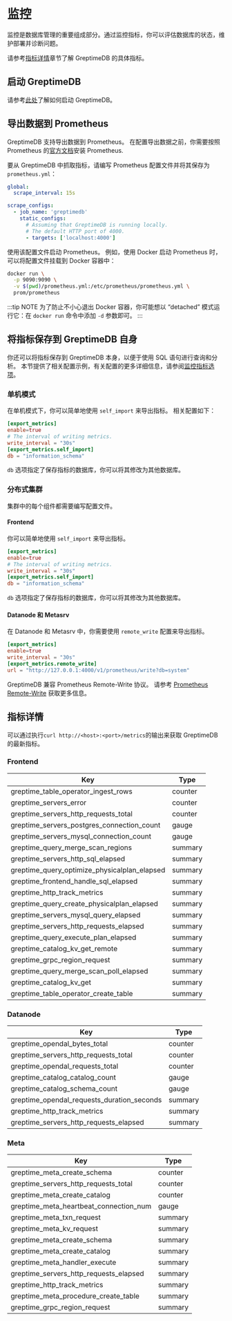 # 监控

监控是数据库管理的重要组成部分。通过监控指标，你可以评估数据库的状态，维护部署并诊断问题。

请参考[指标详情](#指标详情)章节了解 GreptimeDB 的具体指标。

## 启动 GreptimeDB

请参考[此处](/getting-started/installation/overview.md)了解如何启动 GreptimeDB。

## 导出数据到 Prometheus

GreptimeDB 支持导出数据到 Prometheus。 在配置导出数据之前，你需要按照 Prometheus 的[官方文档](https://prometheus.io/docs/prometheus/latest/installation/)安装 Prometheus.

要从 GreptimeDB 中抓取指标，请编写 Prometheus 配置文件并将其保存为 `prometheus.yml`：

```yml
global:
  scrape_interval: 15s 

scrape_configs:
  - job_name: 'greptimedb'
    static_configs:
      # Assuming that GreptimeDB is running locally.
      # The default HTTP port of 4000.
      - targets: ['localhost:4000']
```

使用该配置文件启动 Prometheus。
例如，使用 Docker 启动 Prometheus 时，可以将配置文件挂载到 Docker 容器中：

```bash
docker run \
  -p 9090:9090 \
  -v $(pwd)/prometheus.yml:/etc/prometheus/prometheus.yml \
  prom/prometheus
```

:::tip NOTE
为了防止不小心退出 Docker 容器，你可能想以 “detached” 模式运行它：在 `docker run` 命令中添加 `-d` 参数即可。
:::

## 将指标保存到 GreptimeDB 自身

你还可以将指标保存到 GreptimeDB 本身，以便于使用 SQL 语句进行查询和分析。
本节提供了相关配置示例，有关配置的更多详细信息，请参阅[监控指标选项](./configuration.md#monitor-metrics-options)。

### 单机模式

在单机模式下，你可以简单地使用 `self_import` 来导出指标。
相关配置如下：

```toml
[export_metrics]
enable=true
# The interval of writing metrics.
write_interval = "30s"
[export_metrics.self_import]
db = "information_schema"
```

`db` 选项指定了保存指标的数据库，你可以将其修改为其他数据库。

### 分布式集群

集群中的每个组件都需要编写配置文件。

#### Frontend

你可以简单地使用 `self_import` 来导出指标。

```toml
[export_metrics]
enable=true
# The interval of writing metrics.
write_interval = "30s"
[export_metrics.self_import]
db = "information_schema"
```

`db` 选项指定了保存指标的数据库，你可以将其修改为其他数据库。

#### Datanode 和 Metasrv

在 Datanode 和 Metasrv 中，你需要使用 `remote_write` 配置来导出指标。

```toml
[export_metrics]
enable=true
write_interval = "30s"
[export_metrics.remote_write]
url = "http://127.0.0.1:4000/v1/prometheus/write?db=system"
```

GreptimeDB 兼容 Prometheus Remote-Write 协议。
请参考 [Prometheus Remote-Write](/user-guide/ingest-data/for-observerbility/prometheus.md) 获取更多信息。

## 指标详情

可以通过执行`curl http://<host>:<port>/metrics`的输出来获取 GreptimeDB 的最新指标。

### Frontend

| Key                                          | Type    |
|----------------------------------------------|---------|
| greptime_table_operator_ingest_rows          | counter |
| greptime_servers_error                       | counter |
| greptime_servers_http_requests_total         | counter |
| greptime_servers_postgres_connection_count   | gauge   |
| greptime_servers_mysql_connection_count      | gauge   |
| greptime_query_merge_scan_regions            | summary |
| greptime_servers_http_sql_elapsed            | summary |
| greptime_query_optimize_physicalplan_elapsed | summary |
| greptime_frontend_handle_sql_elapsed         | summary |
| greptime_http_track_metrics                  | summary |
| greptime_query_create_physicalplan_elapsed   | summary |
| greptime_servers_mysql_query_elapsed         | summary |
| greptime_servers_http_requests_elapsed       | summary |
| greptime_query_execute_plan_elapsed          | summary |
| greptime_catalog_kv_get_remote               | summary |
| greptime_grpc_region_request                 | summary |
| greptime_query_merge_scan_poll_elapsed       | summary |
| greptime_catalog_kv_get                      | summary |
| greptime_table_operator_create_table         | summary |


### Datanode

| Key                                        | Type    |
|--------------------------------------------|---------|
| greptime_opendal_bytes_total               | counter |
| greptime_servers_http_requests_total       | counter |
| greptime_opendal_requests_total            | counter |
| greptime_catalog_catalog_count             | gauge   |
| greptime_catalog_schema_count              | gauge   |
| greptime_opendal_requests_duration_seconds | summary |
| greptime_http_track_metrics                | summary |
| greptime_servers_http_requests_elapsed     | summary |


### Meta

| Key                                    | Type    |
|----------------------------------------|---------|
| greptime_meta_create_schema            | counter |
| greptime_servers_http_requests_total   | counter |
| greptime_meta_create_catalog           | counter |
| greptime_meta_heartbeat_connection_num | gauge   |
| greptime_meta_txn_request              | summary |
| greptime_meta_kv_request               | summary |
| greptime_meta_create_schema            | summary |
| greptime_meta_create_catalog           | summary |
| greptime_meta_handler_execute          | summary |
| greptime_servers_http_requests_elapsed | summary |
| greptime_http_track_metrics            | summary |
| greptime_meta_procedure_create_table   | summary |
| greptime_grpc_region_request           | summary |
